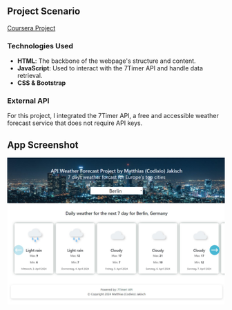 ## Project Scenario

[Coursera Project](https://www.coursera.org/projects/showcase-build-a-website-api-html-javascript-json)

### Technologies Used

- **HTML**: The backbone of the webpage's structure and content.
- **JavaScript**: Used to interact with the 7Timer API and handle data retrieval.
- **CSS & Bootstrap**

### External API

For this project, I integrated the 7Timer API, a free and accessible weather forecast service that does not require API keys.

## App Screenshot

![App Screenshot](https://github.com/codixio/weather-forecast-project/blob/main/screenshot_20240403_1.jpg)
